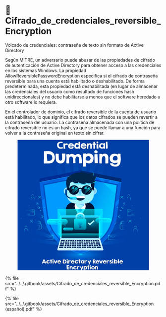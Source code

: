 # 💫 Cifrado\_de\_credenciales\_reversible\_Encryption

Volcado de credenciales: contraseña de texto sin formato de Active Directory

Según MITRE, un adversario puede abusar de las propiedades de cifrado de autenticación de Active Directory para obtener acceso a las credenciales en los sistemas Windows. La propiedad AllowReversiblePasswordEncryption especifica si el cifrado de contraseña reversible para una cuenta está habilitado o deshabilitado. De forma predeterminada, esta propiedad está deshabilitada (en lugar de almacenar las credenciales del usuario como resultado de funciones hash unidireccionales) y no debe habilitarse a menos que el software heredado u otro software lo requiera.

En el controlador de dominio, el cifrado reversible de la cuenta de usuario está habilitado, lo que significa que los datos cifrados se pueden revertir a la contraseña del usuario. La contraseña almacenada con una política de cifrado reversible no es un hash, ya que se puede llamar a una función para volver a la contraseña original en texto sin cifrar.



<figure><img src="../../.gitbook/assets/Cifrado_de_credenciales_reversible_Encryption-1-pdf.png" alt=""><figcaption></figcaption></figure>



{% file src="../../.gitbook/assets/Cifrado_de_credenciales_reversible_Encryption.pdf" %}



{% file src="../../.gitbook/assets/Cifrado_de_credenciales_reversible_Encryption (español).pdf" %}
